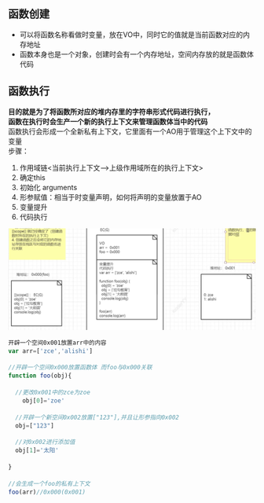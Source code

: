 
## 函数创建
- 可以将函数名称看做时变量，放在VO中，同时它的值就是当前函数对应的内存地址 	
- 函数本身也是一个对象，创建时会有一个内存地址，空间内存放的就是函数体代码

## 函数执行
**目的就是为了将函数所对应的堆内存里的字符串形式代码进行执行，**<br />**函数在执行时会生产一个新的执行上下文来管理函数体当中的代码**<br />函数执行会形成一个全新私有上下文，它里面有一个AO用于管理这个上下文中的变量<br />步骤：

1. 作用域链<当前执行上下文-->上级作用域所在的执行上下文>
1. 确定this
1. 初始化 arguments
1. 形参赋值：相当于时变量声明，如何将声明的变量放置于AO
1. 变量提升
1. 代码执行


![image.png](./assets/1647179634386-a508371a-645a-48d9-bdbd-b71fbedbfa00.png)
```javascript
开辟一个空间0x001放置arr中的内容
var arr=['zce','alishi']

//开辟一个空间0x000放置函数体 而foo与0x000关联
function foo(obj){
  
  //更改0x001中的zce为zoe
	obj[0]='zoe'
  
  //开辟一个新空间0x002放置["123"],并且让形参指向0x002
  obj=["123"]
  
  //对0x002进行添加值
  obj[1]='太阳'

}

//会生成一个foo的私有上下文
foo(arr)//0x000(0x001)

```

